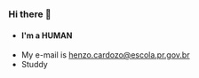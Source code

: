 ### Hi there 👋
- #### I'm a HUMAN
- My e-mail is henzo.cardozo@escola.pr.gov.br
- Studdy 
<!--
**MrBrazuca/MrBrazuca** is a ✨ _special_ ✨ repository because its `README.md` (this file) appears on your GitHub profile.

Here are some ideas to get you started:
-->
